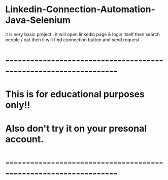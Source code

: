 # Linkedin-Connection-Automation-Java-Selenium
it is very basic project . it will open linkedin page &amp; login itself then search people / cat then it will find connection button and send request .

# -----------------------------------------------------------------
#          This is for educational purposes only!!                 
#          Also don't try it on your presonal account.             
# -----------------------------------------------------------------
